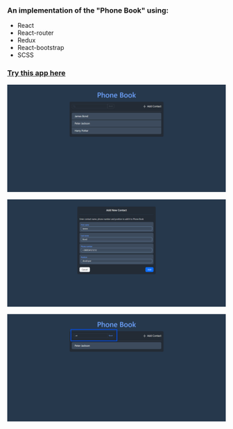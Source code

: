 ### An implementation of the "Phone Book" using:
- React
- React-router
- Redux
- React-bootstrap
- SCSS


### [Try this app here](https://phonebook-p6qoo44a3-ok-trygub.vercel.app/)

![Alt-текст](./src/assets/images/PhoneBook_1.png)

![Alt-текст](./src/assets/images/PhoneBook_2.png)

![Alt-текст](./src/assets/images/PhoneBook_3.png)